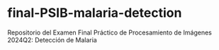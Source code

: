 # final-PSIB-malaria-detection
Repositorio del Examen Final Práctico de Procesamiento de Imágenes 2024Q2: Detección de Malaria 
